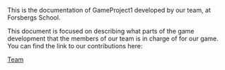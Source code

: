 This is the documentation of GameProject1 developed by our team, at Forsbergs School.

This document is focused on describing what parts of the game development that the members of our team is in charge of for our game.
You can find the link to our contributions here: 

[Team](team.md)